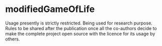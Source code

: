 # modifiedGameOfLife

Usage presently is strictly restricted. Being used for research purpose. Rules to be shared after the publication once all the co-authors decide to make the complete project open source with the licence for its usage by others.

